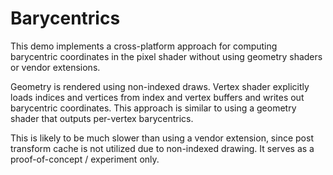 # Barycentrics

This demo implements a cross-platform approach for computing barycentric coordinates in the pixel shader without using geometry shaders or vendor extensions.

Geometry is rendered using non-indexed draws. Vertex shader explicitly loads indices and vertices from index and vertex buffers and writes out barycentric coordinates. This approach is similar to using a geometry shader that outputs per-vertex barycentrics.

This is likely to be much slower than using a vendor extension, since post transform cache is not utilized due to non-indexed drawing. It serves as a proof-of-concept / experiment only.
